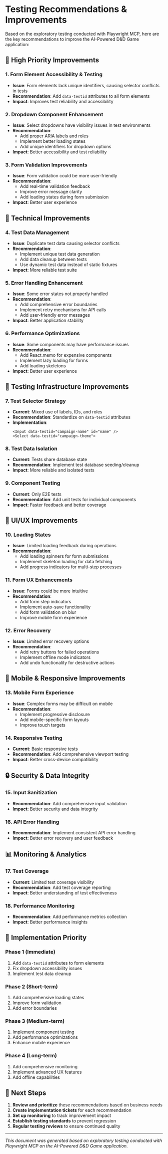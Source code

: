 # Testing Recommendations & Improvements

Based on the exploratory testing conducted with Playwright MCP, here are the key recommendations to improve the AI-Powered D&D Game application:

## 🎯 **High Priority Improvements**

### 1. **Form Element Accessibility & Testing**
- **Issue**: Form elements lack unique identifiers, causing selector conflicts in tests
- **Recommendation**: Add `data-testid` attributes to all form elements
- **Impact**: Improves test reliability and accessibility

### 2. **Dropdown Component Enhancement**
- **Issue**: Select dropdowns have visibility issues in test environments
- **Recommendation**: 
  - Add proper ARIA labels and roles
  - Implement better loading states
  - Add unique identifiers for dropdown options
- **Impact**: Better accessibility and test reliability

### 3. **Form Validation Improvements**
- **Issue**: Form validation could be more user-friendly
- **Recommendation**:
  - Add real-time validation feedback
  - Improve error message clarity
  - Add loading states during form submission
- **Impact**: Better user experience

## 🔧 **Technical Improvements**

### 4. **Test Data Management**
- **Issue**: Duplicate test data causing selector conflicts
- **Recommendation**:
  - Implement unique test data generation
  - Add data cleanup between tests
  - Use dynamic test data instead of static fixtures
- **Impact**: More reliable test suite

### 5. **Error Handling Enhancement**
- **Issue**: Some error states not properly handled
- **Recommendation**:
  - Add comprehensive error boundaries
  - Implement retry mechanisms for API calls
  - Add user-friendly error messages
- **Impact**: Better application stability

### 6. **Performance Optimizations**
- **Issue**: Some components may have performance issues
- **Recommendation**:
  - Add React.memo for expensive components
  - Implement lazy loading for forms
  - Add loading skeletons
- **Impact**: Better user experience

## 🧪 **Testing Infrastructure Improvements**

### 7. **Test Selector Strategy**
- **Current**: Mixed use of labels, IDs, and roles
- **Recommendation**: Standardize on `data-testid` attributes
- **Implementation**:
  ```tsx
  <Input data-testid="campaign-name" id="name" />
  <Select data-testid="campaign-theme">
  ```

### 8. **Test Data Isolation**
- **Current**: Tests share database state
- **Recommendation**: Implement test database seeding/cleanup
- **Impact**: More reliable and isolated tests

### 9. **Component Testing**
- **Current**: Only E2E tests
- **Recommendation**: Add unit tests for individual components
- **Impact**: Faster feedback and better coverage

## 🎨 **UI/UX Improvements**

### 10. **Loading States**
- **Issue**: Limited loading feedback during operations
- **Recommendation**:
  - Add loading spinners for form submissions
  - Implement skeleton loading for data fetching
  - Add progress indicators for multi-step processes

### 11. **Form UX Enhancements**
- **Issue**: Forms could be more intuitive
- **Recommendation**:
  - Add form step indicators
  - Implement auto-save functionality
  - Add form validation on blur
  - Improve mobile form experience

### 12. **Error Recovery**
- **Issue**: Limited error recovery options
- **Recommendation**:
  - Add retry buttons for failed operations
  - Implement offline mode indicators
  - Add undo functionality for destructive actions

## 📱 **Mobile & Responsive Improvements**

### 13. **Mobile Form Experience**
- **Issue**: Complex forms may be difficult on mobile
- **Recommendation**:
  - Implement progressive disclosure
  - Add mobile-specific form layouts
  - Improve touch targets

### 14. **Responsive Testing**
- **Current**: Basic responsive tests
- **Recommendation**: Add comprehensive viewport testing
- **Impact**: Better cross-device compatibility

## 🔒 **Security & Data Integrity**

### 15. **Input Sanitization**
- **Recommendation**: Add comprehensive input validation
- **Impact**: Better security and data integrity

### 16. **API Error Handling**
- **Recommendation**: Implement consistent API error handling
- **Impact**: Better error recovery and user feedback

## 📊 **Monitoring & Analytics**

### 17. **Test Coverage**
- **Current**: Limited test coverage visibility
- **Recommendation**: Add test coverage reporting
- **Impact**: Better understanding of test effectiveness

### 18. **Performance Monitoring**
- **Recommendation**: Add performance metrics collection
- **Impact**: Better performance insights

## 🚀 **Implementation Priority**

### Phase 1 (Immediate)
1. Add `data-testid` attributes to form elements
2. Fix dropdown accessibility issues
3. Implement test data cleanup

### Phase 2 (Short-term)
1. Add comprehensive loading states
2. Improve form validation
3. Add error boundaries

### Phase 3 (Medium-term)
1. Implement component testing
2. Add performance optimizations
3. Enhance mobile experience

### Phase 4 (Long-term)
1. Add comprehensive monitoring
2. Implement advanced UX features
3. Add offline capabilities

## 📝 **Next Steps**

1. **Review and prioritize** these recommendations based on business needs
2. **Create implementation tickets** for each recommendation
3. **Set up monitoring** to track improvement impact
4. **Establish testing standards** to prevent regression
5. **Regular testing reviews** to ensure continued quality

---

*This document was generated based on exploratory testing conducted with Playwright MCP on the AI-Powered D&D Game application.*
